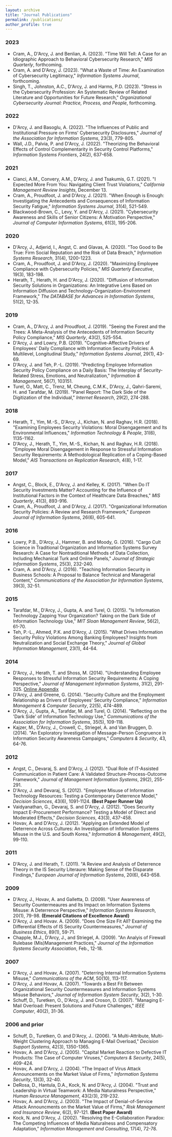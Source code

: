```yaml
---
layout: archive
title: "Journal Publications"
permalink: /publications/
author_profile: true
---
```


### 2023
+ Cram, A., D'Arcy, J. and Benlian, A. (2023). "Time Will Tell: A Case for an Idiographic Approach to Behavioral Cybersecurity Research," _MIS Quarterly_, forthcoming.
+ Cram, A. and D'Arcy, J. (2023). "What a Waste of Time: An Examination of Cybersecurity Legitimacy," _Information Systems Journal_, forthcoming.
+ Singh, T., Johnston, A.C., D'Arcy, J. and Harms, P.D. (2023). "Stress in the Cybersecurity Profession: An Systematic Review of Related Literature and Opportunities for Future Research," _Organizational Cybersecurity Journal: Practice, Process, and People_, forthcoming.

### 2022
+ D'Arcy, J. and Basoglu, A. (2022). "The Influences of Public and Institutional Pressure on Firms' Cybersecurity Disclosures," _Journal of the Association for Information Systems_, 23(3), 779-805.
+ Wall, J.D., Palvia, P. and D'Arcy, J. (2022). "Theorizing the Behavioral Effects of Control Complementarity in Security Control Platforms," _Information Systems Frontiers_, 24(2), 637-658.

### 2021
+ Cianci, A.M., Convery, A.M., D'Arcy, J. and Tsakumis, G.T. (2021). "I Expected More From You: Navigating Client Trust Violations," _California Management Review Insights_, December 13.
+ Cram, A., Proudfoot, J. and D'Arcy, J. (2021). "When Enough is Enough: Investigating the Antecedents and Consequences of Information Security Fatigue," _Information Systems Journal_, 31(4), 521-549.
+ Blackwood-Brown, C., Levy, Y. and D'Arcy, J. (2021). "Cybersecurity Awareness and Skills of Senior Citizens: A Motivation Perspective," _Journal of Computer Information Systems_, 61(3), 195-206.

### 2020 
+ D'Arcy, J., Adjerid, I., Angst, C. and Glavas, A. (2020). "Too Good to Be True: Firm Social Reputation and the Risk of Data Breach," _Information Systems Research_, 31(4), 1200-1223.
+ Cram, A., Proudfoot, J. and D'Arcy, J. (2020). "Maximizing Employee Compliance with Cybersecurity Policies," _MIS Quarterly Executive_, 19(3), 183-198.
+ Herath, T., Herath, H. and D'Arcy, J. (2020). "Diffusion of Information Security Solutions in Organizations: An Integrative Lens Based on Information Diffusion and Technology-Organization-Environment Framework," _The DATABASE for Advances in Information Systems_, 51(2), 12-35.

### 2019
+ Cram, A., D'Arcy, J. and Proudfoot, J. (2019). "Seeing the Forest and the Trees: A Meta-Analysis of the Antecedents of Information Security Policy Compliance," _MIS Quarterly_, 43(2), 525-554.
+ D'Arcy, J. and Lowry, P.B. (2019). "Cognitive-Affective Drivers of Employees' Daily Compliance with Information Security Policies: A Multilevel, Longitudinal Study," _Information Systems Journal_, 29(1), 43-69.
+ D'Arcy, J. and Teh, P.-L. (2019). "Predicting Employee Information Security Policy Compliance on a Daily Basis: The Interplay of Security-Related Stress, Emotions, and Neutralization," _Information & Management_, 56(7), 103151.
+ Turel, O., Matt, C., Trenz, M, Cheung, C.M.K., D'Arcy, J., Qahri-Saremi, H. and Tarafdar, M. (2019). "Panel Report: The Dark Side of the Digitization of the Individual," _Internet Research_, 29(2), 274-288.

### 2018
+ Herath, T., Yim, M.-S., D'Arcy, J., Kichan, N. and Raghav, H.R. (2018). "Examining Employees Security Violations: Moral Disengagement and Its Environmental Influences," _Information Technology & People_, 31(6), 1135-1162.
+ D'Arcy, J., Herath, T., Yim, M.-S., Kichan, N. and Raghav, H.R. (2018). "Employee Moral Disengagement in Response to Stressful Information Security Requirements: A Methodological Replication of a Coping-Based Model," _AIS Transactions on Replication Research_, 4(8), 1-17.

### 2017
+ Angst, C., Block, E., D'Arcy, J. and Kelley, K. (2017). "When Do IT Security Investments Matter? Accounting for the Influence of Institutional Factors in the Context of Healthcare Data Breaches," _MIS Quarterly_, 41(3), 893-916.
+ Cram, A., Proudfoot, J. and D'Arcy, J. (2017). "Organizational Information Security Policies: A Review and Research Framework," _European Journal of Information Systems_, 26(6), 605-641.

### 2016
+ Lowry, P.B., D'Arcy, J., Hammer, B. and Moody, G. (2016). "Cargo Cult Science in Traditional Organization and Information Systems Survey Research: A Case for Nontraditional Methods of Data Collection, Including Mechanical Turk and Online Panels," _Journal of Strategic Information Systems_, 25(3), 232-240.
+ Cram, A. and D'Arcy, J. (2016). "Teaching Information Security in Business Schools: A Proposal to Balance Technical and Managerial Content," _Communications of the Association for Information Systems_, 39(3), 32-51.

### 2015
+ Tarafdar, M., D'Arcy, J., Gupta, A. and Turel, O. (2015). "Is Information Technology Zapping Your Organization? Taking on the Dark Side of Information Technology Use," _MIT Sloan Management Review_, 56(2), 61-70.
+ Teh, P.-L., Ahmed, P.K. and D'Arcy, J. (2015). "What Drives Information Security Policy Violations Among Banking Employees? Insights from Neutralization and Social Exchange Theory," _Journal of Global Information Management_, 23(1), 44-64.

### 2014
+ D'Arcy, J., Herath, T. and Shoss, M. (2014). "Understanding Employee Responses to Stressful Information Security Requirements: A Coping Perspective," _Journal of Management Information Systems_, 31(2), 291-325. [Online Appendix](https://jpdarcy.github.io/files/Online-Appendix-JMIS.pdf)
+ D'Arcy, J. and Greene, G. (2014). "Security Culture and the Employment Relationship as Drivers of Employees' Security Compliance," _Information Management & Computer Security_, 22(5), 474-489.
+ D'Arcy, J., Gupta, A., Tarafdar, M. and Turel, O. (2014). "Reflecting on the 'Dark Side' of Information Technology Use," _Communications of the Association for Information Systems_, 35(5), 109-118.
+ Kajzer, M., D'Arcy, J., Crowell, C., Striegel, A. and Van Bruggen, D. (2014). "An Exploratory Investigation of Message-Person Congruence in Information Security Awareness Campaigns," _Computers & Security_, 43, 64-76.

### 2012
+ Angst, C., Devaraj, S. and D'Arcy, J. (2012). "Dual Role of IT-Assisted Communication in Patient Care: A Validated Structure-Process-Outcome Framework," _Journal of Management Information Systems_, 29(2), 255-291.
+ D'Arcy, J. and Devaraj, S. (2012). "Employee Misuse of Information Technology Resources: Testing a Contemporary Deterrence Model," _Decision Sciences_, 43(6), 1091-1124. **(Best Paper Runner Up)**
+ Vaidyanathan, G., Devaraj, S. and D'Arcy, J. (2012). "Does Security Impact E-Procurement Performance? Testing a Model of Direct and Moderated Effects," _Decision Sciences_, 43(3), 437-458.
+ Hovav, A. and D'Arcy, J. (2012). "Applying an Extended Model of Deterrence Across Cultures: An Investigation of Information Systems Misuse in the U.S. and South Korea," _Information & Management_, 49(2), 99-110.

### 2011
+ D'Arcy, J. and Herath, T. (2011). "A Review and Analysis of Deterrence Theory in the IS Security Literaure: Making Sense of the Disparate Findings," _European Journal of Information Systems_, 20(6), 643-658.

### 2009
+ D'Arcy, J., Hovav, A. and Galletta, D. (2009). "User Awareness of Security Countermeaures and Its Impact on Information Systems Misuse: A Deterrence Perspective," _Information Systems Research_, 20(1), 79-98. **(Emerald Citations of Excellence Award)**
+ D'Arcy, J. and Hovav. A. (2009). "Does One Size Fit All? Examining the Differential Effects of IS Security Countermeasures," _Journal of Business Ethics_, 89(1), 59-71.
+ Chapple, M.J., D'Arcy, J., and Striegel, A. (2009). "An Analyis of Firewall Rulebase (Mis)Management Practices," _Journal of the Information Systems Security Association_, Feb., 12-18.

### 2007
+ D'Arcy, J. and Hovav, A. (2007). "Deterring Internal Information Systems Misuse," _Communications of the ACM_, 50(10), 113-117.
+ D'Arcy, J. and Hovav, A. (2007). "Towards a Best Fit Between Organizational Security Countermeasures and Information Systems Misuse Behaviors," _Journal of Information System Security_, 3(2), 1-30.
+ Schuff, D., Turetken, O., D'Arcy, J. and Croson, D. (2007). "Managing E-Mail Overload: Present Solutions and Future Challenges," _IEEE Computer_, 40(2), 31-36.

### 2006 and prior 
+ Schuff, D., Turetken, O. and D'Arcy, J.. (2006). "A Multi-Attribute, Multi-Weight Clustering Approach to Managing E-Mail Overload," _Decision Support Systems_, 42(3), 1350-1365.
+ Hovav, A. and D'Arcy, J. (2005). "Capital Market Reaction to Defective IT Products: The Case of Computer Viruses," _Computers & Security_, 24(5), 409-424.
+ Hovav, A. and D'Arcy, J. (2004). "The Impact of Virus Attack Announcements on the Market Value of Firms," _Information Systems Security_, 13(3), 32-40.
+ DeRosa, D., Hantula, D.A., Kock, N. and D'Arcy, J. (2004). "Trust and Leadership in Virtual Teamwork: A Media Naturalness Perspective," _Human Resource Management_, 43(2/3), 219-232.
+ Hovav, A. and D'Arcy, J. (2003). "The Impact of Denial-of-Service Attack Announcments on the Market Value of Firms," _Risk Management and Insurance Review_, 6(2), 97-121. **(Best Paper Award)**
+ Kock, N. and D'Arcy, J. (2002). "Resolving the E-Collaboration Paradox: The Competing Influences of Media Naturalness and Compensatory Adaptation," _Information Management and Consulting_, 17(4), 72-78.



